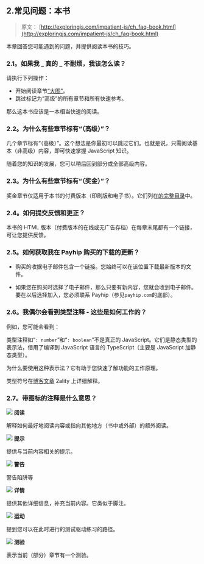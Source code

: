 ## 2.常见问题：本书

> 原文： [http://exploringjs.com/impatient-js/ch_faq-book.html](http://exploringjs.com/impatient-js/ch_faq-book.html)

本章回答您可能遇到的问题，并提供阅读本书的技巧。

### 2.1。如果我 _ 真的 _ 不耐烦，我该怎么读？

请执行下列操作：

*   开始阅读章节[“大图”](ch_big-picture.html)。
*   跳过标记为“高级”的所有章节和所有快速参考。

那么这本书应该是一本相当快速的阅读。

### 2.2。为什么有些章节标有“（高级）”？

几个章节标有“（高级）”。这个想法是你最初可以跳过它们。也就是说，只需阅读基本（非高级）内容，即可快速掌握 JavaScript 知识。

随着您的知识的发展，您可以稍后回到部分或全部高级内容。

### 2.3。为什么有些章节标有“（奖金）”？

奖金章节仅适用于本书的付费版本（印刷版和电子书）。它们列在[的完整目录](http://exploringjs.com/impatient-js/downloads/complete-toc.html)中。

### 2.4。如何提交反馈和更正？

本书的 HTML 版本（付费版本的在线或无广告存档）在每章末尾都有一个链接，可让您提供反馈。

### 2.5。如何获取我在 Payhip 购买的下载的更新？

*   购买的收据电子邮件包含一个链接。您始终可以在该位置下载最新版本的文件。

*   如果您在购买时选择了电子邮件，那么只要有新内容，您就会收到电子邮件。要在以后选择加入，您必须联系 Payhip（参见`payhip.com`的底部）。

### 2.6。我偶尔会看到类型注释 - 这些是如何工作的？

例如，您可能会看到：

类型注释如“`: number`”和“`: boolean`”不是真正的 JavaScript。它们是静态类型的表示法，借用了编译到 JavaScript 语言的 TypeScript（主要是 JavaScript 加静态类型）。

为什么要使用这种表示法？它有助于您快速了解功能的工作原理。

类型符号在[博客文章](http://2ality.com/2018/04/type-notation-typescript.html) 2ality 上详细解释。

### 2.7。带图标的注释是什么意思？

![](img/214efb09e8a6ea25668102c7098d3668.svg) **阅读**

解释如何最好地阅读内容或指向其他地方（书中或外部）的额外阅读。

![](img/32ec5809f54a7da5d0ee1c01e5f7b22f.svg) **提示**

提供与当前内容相关的提示。

![](img/8763e1931520190f777bbf536e527ac9.svg) **警告**

警告陷阱等

![](img/6ddc665b06b04cbcdf4bc6a9c514a8c4.svg) **详情**

提供其他详细信息，补充当前内容。它类似于脚注。

![](img/326f85074b5e7828bef014ad113651df.svg) **运动**

提到您可以在此时进行的测试驱动练习的路径。

![](img/bf533f04c482f83bfc407f318306f995.svg) **测验**

表示当前（部分）章节有一个测验。